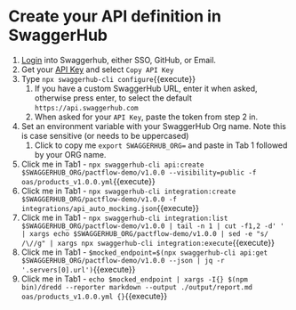 # Create your API definition in SwaggerHub

1. [Login](https://app.swaggerhub.com/login) into Swaggerhub, either SSO, GitHub, or Email.
2. Get your [API Key](https://app.swaggerhub.com/settings/apiKey) and select `Copy API Key`
3. Type `npx swaggerhub-cli configure`{{execute}}
   1. If you have a custom SwaggerHub URL, enter it when asked, otherwise press enter, to select the default `https://api.swaggerhub.com`
   2. When asked for your `API Key`, paste the token from step 2 in.
4. Set an environment variable with your SwaggerHub Org name. Note this is case sensitive (or needs to be uppercased)
   1. Click to copy me `export SWAGGERHUB_ORG=` and paste in Tab 1 followed by your ORG name.
5. Click me in Tab1 - `npx swaggerhub-cli api:create $SWAGGERHUB_ORG/pactflow-demo/v1.0.0 --visibility=public -f oas/products_v1.0.0.yml`{{execute}}
6. Click me in Tab1 - `npx swaggerhub-cli integration:create $SWAGGERHUB_ORG/pactflow-demo/v1.0.0 -f integrations/api_auto_mocking.json`{{execute}}
7. Click me in Tab1 - `npx swaggerhub-cli integration:list $SWAGGERHUB_ORG/pactflow-demo/v1.0.0 | tail -n 1 | cut -f1,2 -d' ' | xargs echo $SWAGGERHUB_ORG/pactflow-demo/v1.0.0 | sed -e "s/ /\//g" | xargs npx swaggerhub-cli integration:execute`{{execute}}
8. Click me in Tab1 - `$mocked_endpoint=$(npx swaggerhub-cli api:get $SWAGGERHUB_ORG/pactflow-demo/v1.0.0 --json | jq -r '.servers[0].url')`{{execute}}
9. Click me in Tab1 - `echo $mocked_endpoint | xargs -I{} $(npm bin)/dredd --reporter markdown --output ./output/report.md oas/products_v1.0.0.yml {}`{{execute}}
